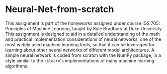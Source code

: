 # Neural-Net-from-scratch

This assignment is part of the homeworks assigned under course IDS 705: Principles of Machine Learning, taught by Kyle Bradbury at Duke University. This assignment is designed to aid in a detailed understanding of the math and practical implementation considerations of neural networks, one of the most widely used machine learning tools, so that it can be leveraged for learning about other neural networks of different model architectures. A simple neural network is coded from scratch with the NumPy package, in a style similar to the `sklearn`'s implementations of many machine learning algorithms.